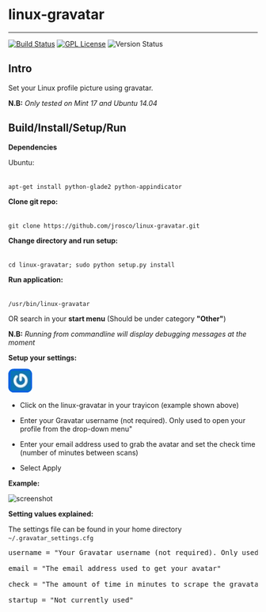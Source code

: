 linux-gravatar
==============
---

[![Build Status](https://travis-ci.org/jrosco/linux-gravatar.svg?branch=master)](https://travis-ci.org/jrosco/linux-gravatar)
[![GPL License](http://img.shields.io/badge/license-GPL-blue.svg?style=flat-square)](http://opensource.org/licenses/GPL-2.0)
![Version Status](https://img.shields.io/badge/version-v1.0%20Beta-green.svg)

Intro
-----
Set your Linux profile picture using gravatar.

**N.B:** *Only tested on Mint 17 and Ubuntu 14.04*

Build/Install/Setup/Run
-----

**Dependencies**

Ubuntu:

<code>
apt-get install python-glade2 python-appindicator
</code>

**Clone git repo:**

<code>
git clone https://github.com/jrosco/linux-gravatar.git
</code>

**Change directory and run setup:**

<code>
cd linux-gravatar; sudo python setup.py install
</code>

**Run application:**

<code>
/usr/bin/linux-gravatar
</code>
 
OR search in your **start menu** (Should be under category **"Other"**)

**N.B:** *Running from commandline will display debugging messages at the moment*

**Setup your settings:**

![(img_logo)](https://raw.githubusercontent.com/jrosco/linux-gravatar/master/gui/gravatar.png)

* Click on the linux-gravatar in your trayicon (example shown above)

* Enter your Gravatar username (not required). Only used to open your profile from the drop-down menu"

* Enter your email address used to grab the avatar and set the check time (number of minutes between scans)

* Select Apply

**Example:**

![screenshot](http://i62.tinypic.com/11hb4sh.png)


**Setting values explained:**

The settings file can be found in your home directory 
<code>
~/.gravatar_settings.cfg
</code>

<pre>
username = "Your Gravatar username (not required). Only used to open your profile from drop-down menu"<br>
email = "The email address used to get your avatar"<br>
check = "The amount of time in minutes to scrape the gravatar url for your avatar"<br>
startup = "Not currently used"
</pre>

